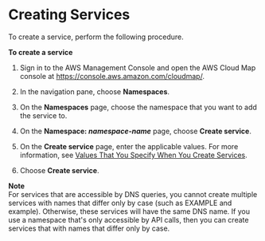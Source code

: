 # Creating Services<a name="creating-services"></a>

To create a service, perform the following procedure\.<a name="creating-services-procedure"></a>

**To create a service**

1. Sign in to the AWS Management Console and open the AWS Cloud Map console at [https://console\.aws\.amazon\.com/cloudmap/](https://console.aws.amazon.com/cloudmap/)\.

1. In the navigation pane, choose **Namespaces**\.

1. On the **Namespaces** page, choose the namespace that you want to add the service to\.

1. On the **Namespace: *namespace\-name*** page, choose **Create service**\.

1. On the **Create service** page, enter the applicable values\. For more information, see [Values That You Specify When You Create Services](services-values.md)\.

1. Choose **Create service**\.

**Note**  
For services that are accessible by DNS queries, you cannot create multiple services with names that differ only by case \(such as EXAMPLE and example\)\. Otherwise, these services will have the same DNS name\. If you use a namespace that's only accessible by API calls, then you can create services that with names that differ only by case\.